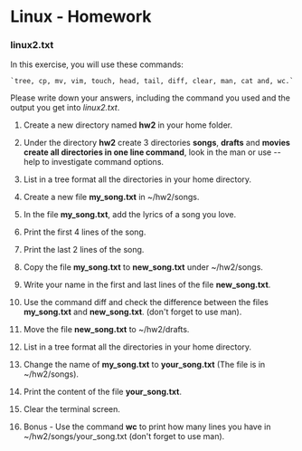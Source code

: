 # Linux - Homework 

### linux2.txt

In this exercise, you will use these commands:

    `tree, cp, mv, vim, touch, head, tail, diff, clear, man, cat and, wc.`

Please write down your answers, including the command you used and the output you get into *linux2.txt*.

1. Create a new directory named **hw2** in your home folder.

2. Under the directory **hw2** create 3 directories **songs**, **drafts** and **movies**  
**create all directories in one line command**, look in the man or use --help to investigate command options.

3. List in a tree format all the directories in your home directory.

4. Create a new file **my_song.txt** in ~/hw2/songs.

5. In the file **my_song.txt**, add the lyrics of a song you love.

6. Print the first 4 lines of the song.

7. Print the last 2 lines of the song.

8. Copy the file **my_song.txt** to **new_song.txt** under ~/hw2/songs.

9. Write your name in the first and last lines of the file **new_song.txt**.

10. Use the command diff and check the difference between the files **my_song.txt** and **new_song.txt**. (don't forget to use man).

11. Move the file  **new_song.txt** to ~/hw2/drafts.

12. List in a tree format all the directories in your home directory.

13. Change the name of **my_song.txt** to **your_song.txt** (The file is in ~/hw2/songs).

14. Print the content of the file **your_song.txt**.

15. Clear the terminal screen.

16. Bonus - Use the command **wc** to print how many lines you have in  ~/hw2/songs/your_song.txt (don't forget to use man).
